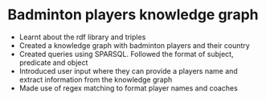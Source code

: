 # Badminton players knowledge graph
- Learnt about the rdf library and triples
- Created a knowledge graph with badminton players and their country
- Created queries using SPARSQL. Followed the format of subject, predicate and object
- Introduced user input where they can provide a players name and extract information from the knowledge graph
- Made use of regex matching to format player names and coaches
